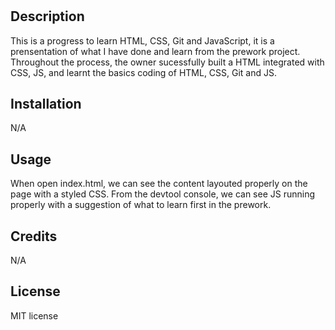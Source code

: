 # <Prework-Study-Guide>

## Description

This is a progress to learn HTML, CSS, Git and JavaScript, it is a prensentation of what I have done and learn from the prework project. Throughout the process, the owner sucessfully built a HTML integrated with CSS, JS, and learnt the basics coding of HTML, CSS, Git and JS.

## Installation

N/A

## Usage

When open index.html, we can see the content layouted properly on the page with a styled CSS. From the devtool console, we can see JS running properly with a suggestion of what to learn first in the prework.

## Credits

N/A

## License

MIT license